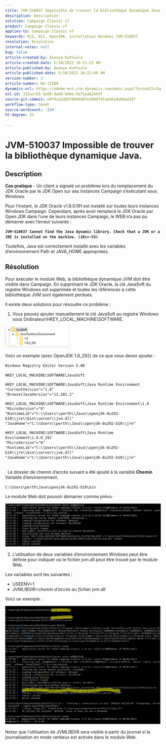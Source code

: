 ```yaml
---
title: JVM-510037 Impossible de trouver la bibliothèque dynamique Java.
description: Description
solution: Campaign Classic v7
product: Campaign Classic v7
applies-to: Campaign Classic v7
keywords: KCS, ACC, OpenJDK, installation Windows JVM-510037
resolution: Resolution
internal-notes: null
bug: false
article-created-by: Ananya Kuthiala
article-created-date: 5/10/2022 10:21:23 AM
article-published-by: Ananya Kuthiala
article-published-date: 5/10/2022 10:22:09 AM
version-number: 3
article-number: KA-17288
dynamics-url: https://adobe-ent.crm.dynamics.com/main.aspx?forceUCI=1&pagetype=entityrecord&etn=knowledgearticle&id=dbe864eb-4ad0-ec11-a7b5-0022480a8e40
exl-id: 315acc55-1e88-4add-bdee-9a71aa62454f
source-git-commit: e8f4ca2dd578944d4fe399074fab461de88ad247
workflow-type: tm+mt
source-wordcount: '254'
ht-degree: 2%

---
```


# JVM-510037 Impossible de trouver la bibliothèque dynamique Java.

## Description


<b>Cas pratique</b> - Un client a signalé un problème lors du remplacement du JDK Oracle par le JDK Open sur ses instances Campaign s’exécutant sous Windows.

Pour l’instant, le JDK Oracle v1.8.0.191 est installé sur toutes leurs instances Windows Campaign. Cependant, après avoir remplacé le JDK Oracle par Open JDK dans l’une de leurs instances Campaign, le WEB n’a pas pu démarrer avec l’erreur suivante :

<b>`JVM-510037 Cannot find the Java dynamic library. Check that a JDK or a JRE is installed on the machine. (iRc=-53)`</b>

Toutefois, Java est correctement installé avec les variables d’environnement Path et JAVA_HOME appropriées.


## Résolution


Pour exécuter le module Web, la bibliothèque dynamique JVM doit être visible dans Campaign. En supprimant le JDK Oracle, la clé JavaSoft du registre Windows est supprimée et toutes les références à cette bibliothèque JVM sont également perdues.

Il existe deux solutions pour résoudre ce problème :

1) Vous pouvez ajouter manuellement la clé JavaSoft au registre Windows sous Ordinateur\HKEY_LOCAL_MACHINE\SOFTWARE.

![](assets/de72732e-d310-ec11-b6e6-000d3a597e01.png)

Voici un exemple (avec OpenJDK 1.8_292) de ce que vous devez ajouter :

`Windows Registry Editor Version 5.00`

`HKEY_LOCAL_MACHINE\SOFTWARE\JavaSoft`




```
HKEY_LOCAL_MACHINE\SOFTWARE\JavaSoft\Java Runtime Environment
"CurrentVersion"="1.8"
"BrowserJavaVersion"="11.301.2"
```





```
HKEY_LOCAL_MACHINE\SOFTWARE\JavaSoft\Java Runtime Environment\1.8
"MicroVersion"="0"
"RuntimeLib"="C:\\Users\\perth\\Java\\openjdk-8u292-b10\\jre\\bin\\server\\jvm.dll"
"JavaHome"="C:\\Users\\perth\\Java\\openjdk-8u292-b10\\jre"
```





```
HKEY_LOCAL_MACHINE\SOFTWARE\JavaSoft\Java Runtime Environment\1.8.0_292
"MicroVersion"="0"
"RuntimeLib"="C:\\Users\\perth\\Java\\openjdk-8u292-b10\\jre\\bin\\server\\jvm.dll"
"JavaHome"="C:\\Users\\perth\\Java\\openjdk-8u292-b10\\jre"
```


<br> 
Le dossier de chemin d’accès suivant a été ajouté à la variable <b>Chemin </b>Variable d’environnement.

`C:\Users\perth\Java\openjdk-8u292-b10\bin`

Le module Web doit pouvoir démarrer comme prévu :

![](assets/f9d275cf-d910-ec11-b6e6-000d3a597e01.png)

2) L’utilisation de deux variables d’environnement Windows peut être définie pour indiquer où le fichier jvm.dll peut être trouvé par le module Web.

Les variables sont les suivantes :

- USEENV=1
- JVMLIBDIR=*chemin d’accès au fichier jvm.dll*


Voici un exemple :

![](assets/108e8694-d814-ec11-b6e6-002248047155.png)

Notez que l’utilisation de JVMLIBDIR sera visible à partir du journal si la journalisation en mode verbeux est activée dans le module Web.
